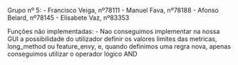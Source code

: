 Grupo nº 5: - Francisco Veiga, nº78111
            - Manuel Fava, nº78188
            - Afonso Belard, nº78145
            - Elisabete Vaz, nº83353
            
            
Funções não implementadas:
            - Nao conseguimos implementar na nossa GUI a possibilidade do utilizador definir os valores limites das metricas, long_method ou feature_envy, e, quando definimos uma regra nova, apenas conseguimos utilizar o operador lógico AND
            
